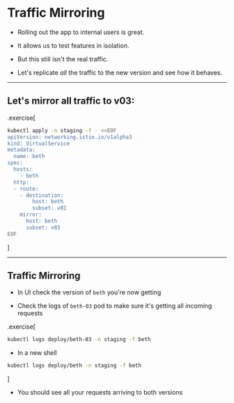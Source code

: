 # Traffic Mirroring

- Rolling out the app to internal users is great.

- It allows us to test features in isolation.

- But this still isn't the real traffic.

- Let's replicate *all* the traffic to the new version and see how it behaves. 

---

## Let's mirror all traffic to v03:

.exercise[
```bash
kubectl apply -n staging -f - <<EOF
apiVersion: networking.istio.io/v1alpha3
kind: VirtualService
metadata:
  name: beth
spec:
  hosts:
    - beth
  http:
  - route:
    - destination:
        host: beth
        subset: v01
    mirror:
      host: beth
      subset: v03
EOF
```
]

---

## Traffic Mirroring

- In UI check the version of `beth` you're now getting

- Check the logs of `beth-03` pod to make sure it's getting all incoming requests

.exercise[
```bash
kubectl logs deploy/beth-03 -n staging -f beth
```
- In a new shell
```bash
kubectl logs deploy/beth -n staging -f beth
```
]

- You should see all your requests arriving to both versions

